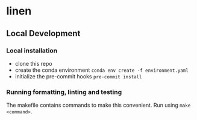 # linen


## Local Development

### Local installation

- clone this repo
- create the conda environment `conda env create -f environment.yaml`
- initialize the pre-commit hooks `pre-commit install`


### Running formatting, linting and testing
The makefile contains commands to make this convenient. Run using `make <command>`.